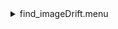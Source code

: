 <details><summary>find_imageDrift.menu</summary><blockquote><pre><details><summary>find_imageDrift.cbk</summary><blockquote><pre><details><summary>ND_IN.rcp</summary><blockquote><pre>nd in
The above script included:0.0 seconds of data collection</pre></blockquote></details><details><summary>1083_imageDrift.rcp</summary><blockquote><pre>shut	out
o1 62.75
data	tcam	both	1083.00	4
o1 60
data	tcam	both	1083.00	4
o1 55
data	tcam	both	1083.00	4
o1 50
data	tcam	both	1083.00	4
o1 45
data	tcam	both	1083.00	4
o1 40
data	tcam	both	1083.00	4
o1 35
data	tcam	both	1083.00	4
o1 30
data	tcam	both	1083.00	4
o1 25
data	tcam	both	1083.00	4
o1 20
data	tcam	both	1083.00	4
o1 15
data	tcam	both	1083.00	4
o1 10
data	tcam	both	1083.00	4
o1 5
data	tcam	both	1083.00	4
o1 0
shut in
The above script included:20.54 seconds of data collection</pre></blockquote></details><details><summary>ND_OUT.rcp</summary><blockquote><pre>nd out
The above script included:0.0 seconds of data collection</pre></blockquote></details>The above script included:20.54 seconds of data collection</pre></blockquote></details></pre></blockquote></details>